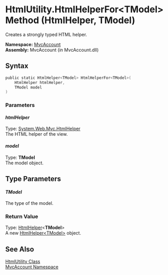 HtmlUtility.HtmlHelperFor&lt;TModel> Method (HtmlHelper, TModel)
================================================================
Creates a strongly typed HTML helper.

**Namespace:** [MvcAccount][1]  
**Assembly:** MvcAccount (in MvcAccount.dll)

Syntax
------

```csharp
public static HtmlHelper<TModel> HtmlHelperFor<TModel>(
	HtmlHelper htmlHelper,
	TModel model
)
```

### Parameters

#### *htmlHelper*
Type: [System.Web.Mvc.HtmlHelper][2]  
The HTML helper of the view.

#### *model*
Type: **TModel**  
The model object.


Type Parameters
---------------

#### *TModel*
The type of the model.

### Return Value
Type: [HtmlHelper][3]&lt;**TModel**>  
A new [HtmlHelper&lt;TModel>][3] object.

See Also
--------
[HtmlUtility Class][4]  
[MvcAccount Namespace][1]  

[1]: ../README.md
[2]: http://msdn.microsoft.com/en-us/library/dd493095
[3]: http://msdn.microsoft.com/en-us/library/dd492619
[4]: README.md